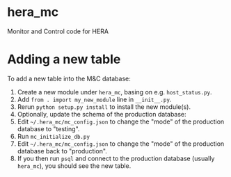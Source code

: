 # hera_mc
Monitor and Control code for HERA

# Adding a new table

To add a new table into the M&C database:

1. Create a new module under `hera_mc`, basing on e.g. `host_status.py`.
2. Add `from . import my_new_module` line in `__init__.py`.
3. Rerun `python setup.py install` to install the new module(s).
4. Optionally, update the schema of the production database:
  1. Edit `~/.hera_mc/mc_config.json` to change the "mode" of the
	 production database to "testing".
  2. Run `mc_initialize_db.py`
  3. Edit `~/.hera_mc/mc_config.json` to change the "mode" of the
	 production database back to "production".
  4. If you then run `psql` and connect to the production database (usually
     `hera_mc`), you should see the new table.
